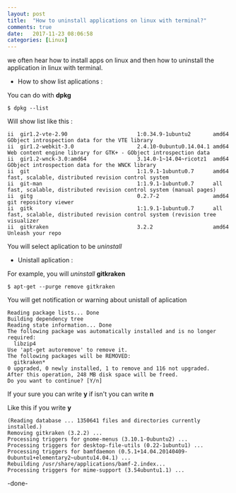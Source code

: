 ```yaml
---
layout: post
title:  "How to uninstall applications on linux with terminal?"
comments: true
date:   2017-11-23 08:06:58
categories: [Linux]
---
```

we often hear how to install apps on linux and then how to uninstall the application in linux with terminal.

- How to show list aplications :

You can do with __dpkg__

    $ dpkg --list

Will show list like this :

    ii  gir1.2-vte-2.90                      1:0.34.9-1ubuntu2       amd64                   GObject introspection data for the VTE library
    ii  gir1.2-webkit-3.0                    2.4.10-0ubuntu0.14.04.1 amd64                   Web content engine library for GTK+ - GObject introspection data
    ii  gir1.2-wnck-3.0:amd64                3.14.0-1~14.04~ricotz1  amd64                   GObject introspection data for the WNCK library
    ii  git                                  1:1.9.1-1ubuntu0.7      amd64                   fast, scalable, distributed revision control system
    ii  git-man                              1:1.9.1-1ubuntu0.7      all                     fast, scalable, distributed revision control system (manual pages)
    ii  gitg                                 0.2.7-2                 amd64                   git repository viewer
    ii  gitk                                 1:1.9.1-1ubuntu0.7      all                     fast, scalable, distributed revision control system (revision tree visualizer
    ii  gitkraken                            3.2.2                   amd64                   Unleash your repo


You will select aplication to be _uninstall_ 


- Unistall aplication :

For example, you will _uninstall_  __gitkraken__

    $ apt-get --purge remove gitkraken

You will get notification or warning about unistall of aplication 

    Reading package lists... Done
    Building dependency tree       
    Reading state information... Done
    The following package was automatically installed and is no longer required:
      libzip4
    Use 'apt-get autoremove' to remove it.
    The following packages will be REMOVED:
      gitkraken*
    0 upgraded, 0 newly installed, 1 to remove and 116 not upgraded.
    After this operation, 248 MB disk space will be freed.
    Do you want to continue? [Y/n] 


If your sure you can write __y__ if isn't you can write  __n__

Like this if you write  __y__

    (Reading database ... 1350641 files and directories currently installed.)
    Removing gitkraken (3.2.2) ...
    Processing triggers for gnome-menus (3.10.1-0ubuntu2) ...
    Processing triggers for desktop-file-utils (0.22-1ubuntu1) ...
    Processing triggers for bamfdaemon (0.5.1+14.04.20140409-0ubuntu1+elementary2~ubuntu14.04.1) ...
    Rebuilding /usr/share/applications/bamf-2.index...
    Processing triggers for mime-support (3.54ubuntu1.1) ...


-done-